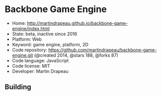 # Backbone Game Engine

- Home: http://martindrapeau.github.io/backbone-game-engine/index.html
- State: beta, inactive since 2016
- Platform: Web
- Keyword: game engine, platform, 2D
- Code repository: https://github.com/martindrapeau/backbone-game-engine.git (@created 2014, @stars 188, @forks 87)
- Code language: JavaScript
- Code license: MIT
- Developer: Martin Drapeau

## Building
